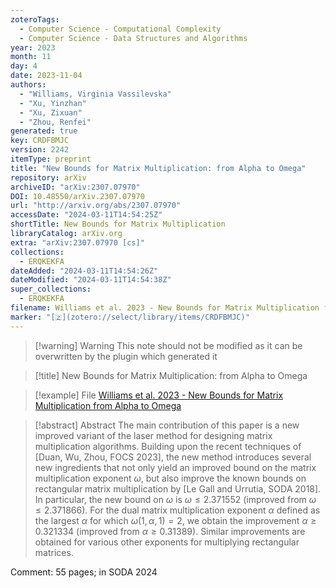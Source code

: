 ```yaml
---
zoteroTags:
  - Computer Science - Computational Complexity
  - Computer Science - Data Structures and Algorithms
year: 2023
month: 11
day: 4
date: 2023-11-04
authors:
  - "Williams, Virginia Vassilevska"
  - "Xu, Yinzhan"
  - "Xu, Zixuan"
  - "Zhou, Renfei"
generated: true
key: CRDFBMJC
version: 2242
itemType: preprint
title: "New Bounds for Matrix Multiplication: from Alpha to Omega"
repository: arXiv
archiveID: "arXiv:2307.07970"
DOI: 10.48550/arXiv.2307.07970
url: "http://arxiv.org/abs/2307.07970"
accessDate: "2024-03-11T14:54:25Z"
shortTitle: New Bounds for Matrix Multiplication
libraryCatalog: arXiv.org
extra: "arXiv:2307.07970 [cs]"
collections:
  - ERQKEKFA
dateAdded: "2024-03-11T14:54:26Z"
dateModified: "2024-03-11T14:54:38Z"
super_collections:
  - ERQKEKFA
filename: Williams et al. 2023 - New Bounds for Matrix Multiplication from Alpha to Omega
marker: "[🇿](zotero://select/library/items/CRDFBMJC)"
---
```


>[!warning] Warning
> This note should not be modified as it can be overwritten by the plugin which generated it

> [!title] New Bounds for Matrix Multiplication: from Alpha to Omega

> [!example] File
> [Williams et al. 2023 - New Bounds for Matrix Multiplication from Alpha to Omega](Williams%20et%20al.%202023%20-%20New%20Bounds%20for%20Matrix%20Multiplication%20from%20Alpha%20to%20Omega.pdf)

> [!abstract] Abstract
> The main contribution of this paper is a new improved variant of the laser method for designing matrix multiplication algorithms. Building upon the recent techniques of [Duan, Wu, Zhou, FOCS 2023], the new method introduces several new ingredients that not only yield an improved bound on the matrix multiplication exponent $\omega$, but also improve the known bounds on rectangular matrix multiplication by [Le Gall and Urrutia, SODA 2018]. In particular, the new bound on $\omega$ is $\omega\le 2.371552$ (improved from $\omega\le 2.371866$). For the dual matrix multiplication exponent $\alpha$ defined as the largest $\alpha$ for which $\omega(1,\alpha,1)=2$, we obtain the improvement $\alpha \ge 0.321334$ (improved from $\alpha \ge 0.31389$). Similar improvements are obtained for various other exponents for multiplying rectangular matrices.

Comment: 55 pages; in SODA 2024

